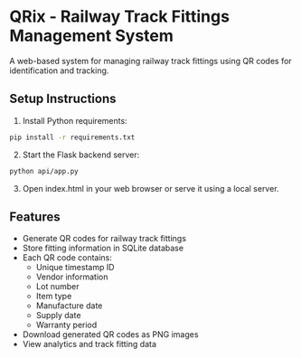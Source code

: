 # QRix - Railway Track Fittings Management System

A web-based system for managing railway track fittings using QR codes for identification and tracking.

## Setup Instructions

1. Install Python requirements:
```bash
pip install -r requirements.txt
```

2. Start the Flask backend server:
```bash
python api/app.py
```

3. Open index.html in your web browser or serve it using a local server.

## Features

- Generate QR codes for railway track fittings
- Store fitting information in SQLite database
- Each QR code contains:
  - Unique timestamp ID
  - Vendor information
  - Lot number
  - Item type
  - Manufacture date
  - Supply date
  - Warranty period
- Download generated QR codes as PNG images
- View analytics and track fitting data